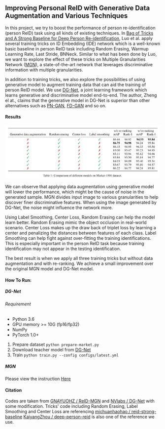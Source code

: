 ## Improving Personal ReID with Generative Data Augmentation and Various Techniques

In this project, we try to boost the performance of person re-identification (person ReID) task using all kinds of existing techniques.
In [Bag of Tricks and A Strong Baseline for Deep Person Re-identification](https://arxiv.org/abs/1903.07071), Luo et al. apply 
several training tricks on ID Embedding (IDE) network which is a well-known basic baseline in person ReID task including Random Erasing, Warmup Learning Rate, Last Stride, BNNeck.
Similar to what has been done by Luo, we want to explore the effect of these tricks on Multiple Granularities Network ([MGN](https://arxiv.org/pdf/1804.01438v1.pdf)), a state-of-the-art network that 
leverages discriminative information with multiple granularities.  

In addition to training tricks, we also explore the possibilities of using generative model to augment training data that 
can aid the training of person ReID model. We use [DG-Net](https://arxiv.org/abs/1904.07223), a joint learning framework which 
learns generative and discriminative model end-to-end. The author, Zheng el at., claims that the generative model in DG-Net 
is superior than other alternatives such as [PN-GAN](https://arxiv.org/abs/1712.02225), [FD-GAN](https://arxiv.org/abs/1712.02225) and so on. 

#### Results
![Experiment results](assets/results.png)

We can observe that applying data augmentation using generative model will lower the performance, 
which might be the cause of noise in the generated sample. MGN divides input image to various granularities to help discover
 finer discriminative features. When using the image generated by DG-Net, the noise might influence the network more. 

Using Label Smoothing, Center Loss, Random Erasing can help the model learn better. Random Erasing mimic the object occlusion in real-world 
scenario. Center Loss makes up the draw back of triplet loss by learning a center and penalizing the distances between features of each class.
Label Smoothing can help fight against over-fitting the training identifications. This is especially important in the person ReID task because
training identification may not appear in the testing identification.

The best result is when we apply all three training tricks but without data augmentation and with re-ranking. We achieve a small improvement
over the original MGN model and DG-Net model. 

#### How To Run: 
##### DG-Net
###### Requirement
- Python 3.6
- GPU memory >= 10G (fp16/fp32)
- NumPy
- PyTorch 1.0+

1. Prepare dataset
``python prepare-market.py``
2. Download teacher model from [DG-Net](https://github.com/NVlabs/DG-Net)
3. Train `python train.py --config configs/latest.yml`
##### MGN
Please view the instruction [Here](ReID-MGN/README.md)
#### Citation
Codes are taken from [GNAYUOHZ / ReID-MGN](https://github.com/GNAYUOHZ/ReID-MGN) and [NVlabs / DG-Net](https://github.com/NVlabs/DG-Net) with some modification. 
Tricks' code including Random Erasing, Label Smoothing and Center Loss are referencing [michuanhaohao / reid-strong-baseline](https://arxiv.org/abs/1904.07223)
[KaiyangZhou / deep-person-reid](https://github.com/KaiyangZhou/deep-person-reid) is also one of the reference we use.


